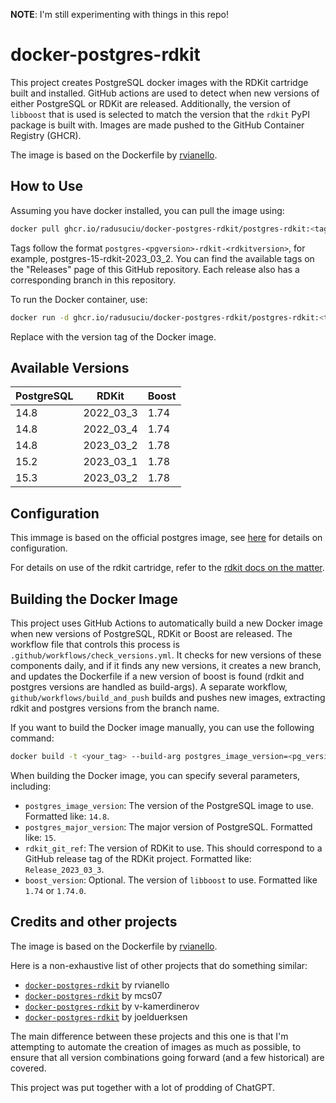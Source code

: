 **NOTE**: I'm still experimenting with things in this repo!

# docker-postgres-rdkit

This project creates PostgreSQL docker images with the RDKit cartridge built and installed. GitHub actions are used to detect when new versions of either PostgreSQL or RDKit are released. Additionally, the version of `libboost` that is used is selected to match the version that the `rdkit` PyPI package is built with. Images are made pushed to the GitHub Container Registry (GHCR).

The image is based on the Dockerfile by [rvianello](https://github.com/rvianello/docker-postgres-rdkit/blob/master/Dockerfile).

## How to Use

Assuming you have docker installed, you can pull the image using:

```bash
docker pull ghcr.io/radusuciu/docker-postgres-rdkit/postgres-rdkit:<tag>
```

Tags follow the format `postgres-<pgversion>-rdkit-<rdkitversion>`, for example, postgres-15-rdkit-2023_03_2. You can find the available tags on the "Releases" page of this GitHub repository. Each release also has a corresponding branch in this repository.

To run the Docker container, use:

```bash
docker run -d ghcr.io/radusuciu/docker-postgres-rdkit/postgres-rdkit:<tag> bash
```

Replace <tag> with the version tag of the Docker image.

## Available Versions

<!-- start automatically generated version matrix -->
| PostgreSQL | RDKit | Boost |
| --- | --- | --- |
| 14.8 | 2022_03_3 | 1.74 |
| 14.8 | 2022_03_4 | 1.74 |
| 14.8 | 2023_03_2 | 1.78 |
| 15.2 | 2023_03_1 | 1.78 |
| 15.3 | 2023_03_2 | 1.78 |
<!-- end automatically generated version matrix -->

## Configuration

This immage is based on the official postgres image, see [here](https://hub.docker.com/_/postgres) for details on configuration.

For details on use of the rdkit cartridge, refer to the [rdkit docs on the matter](https://www.rdkit.org/docs/Cartridge.html).

## Building the Docker Image

This project uses GitHub Actions to automatically build a new Docker image when new versions of PostgreSQL, RDKit or Boost are released. The workflow file that controls this process is `.github/workflows/check_versions.yml`. It checks for new versions of these components daily, and if it finds any new versions, it creates a new branch, and updates the Dockerfile if a new version of boost is found (rdkit and postgres versions are handled as build-args). A separate workflow, `github/workflows/build_and_push` builds and pushes new images, extracting rdkit and postgres versions from the branch name.

If you want to build the Docker image manually, you can use the following command:

```bash
docker build -t <your_tag> --build-arg postgres_image_version=<pg_version> --build-arg postgres_major_version=<pg_major_version> --build-arg rdkit_git_ref=Release_<rdkit_version> .
```

When building the Docker image, you can specify several parameters, including:

* `postgres_image_version`: The version of the PostgreSQL image to use. Formatted like: `14.8`.
* `postgres_major_version`: The major version of PostgreSQL. Formatted like: `15`.
* `rdkit_git_ref`: The version of RDKit to use. This should correspond to a GitHub release tag of the RDKit project. Formatted like: `Release_2023_03_3`.
* `boost_version`: Optional. The version of `libboost` to use. Formatted like `1.74` or `1.74.0`.

## Credits and other projects

The image is based on the Dockerfile by [rvianello](https://github.com/rvianello/docker-postgres-rdkit/blob/master/Dockerfile).

Here is a non-exhaustive list of other projects that do something similar:
* [`docker-postgres-rdkit`](https://github.com/rvianello/docker-postgres-rdkit) by rvianello
* [`docker-postgres-rdkit`](https://github.com/mcs07/docker-postgres-rdkit) by mcs07
* [`docker-postgres-rdkit`](https://github.com/v-kamerdinerov/docker-postgres-rdkit) by v-kamerdinerov
* [`docker-postgres-rdkit`](https://github.com/joelduerksen/docker-postgres-rdkit) by joelduerksen

The main difference between these projects and this one is that I'm attempting to automate the creation of images as much as possible, to ensure that all version combinations going forward (and a few historical) are covered.

This project was put together with a lot of prodding of ChatGPT.
